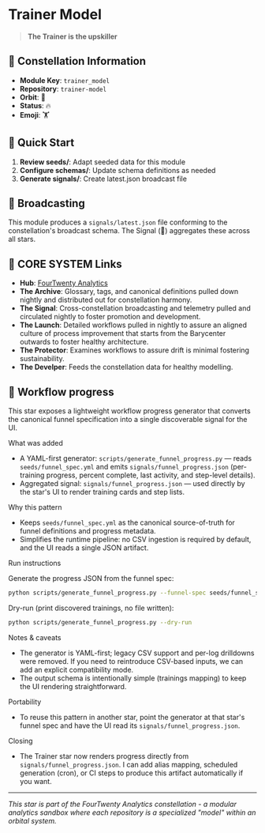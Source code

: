 # Trainer Model

> **The Trainer is the upskiller**

## 🌌 Constellation Information

- **Module Key**: `trainer_model`  
- **Repository**: `trainer-model`
- **Orbit**: 🧪
- **Status**: 🔥
- **Emoji**: 🏋️

## 🚀 Quick Start

1. **Review seeds/**: Adapt seeded data for this module
2. **Configure schemas/**: Update schema definitions as needed  
3. **Generate signals/**: Create latest.json broadcast file

## 📡 Broadcasting

This module produces a `signals/latest.json` file conforming to the constellation's broadcast schema. The Signal (📡) aggregates these across all stars.

## 🔗 CORE SYSTEM Links

- **Hub**: [FourTwenty Analytics](https://github.com/zbreeden/FourTwentyAnalytics)
- **The Archive**: Glossary, tags, and canonical definitions pulled down nightly and distributed out for constellation harmony.
- **The Signal**: Cross-constellation broadcasting and telemetry pulled and circulated nightly to foster promotion and development.
- **The Launch**: Detailed workflows pulled in nightly to assure an aligned culture of process improvement that starts from the Barycenter outwards to foster healthy architecture.
- **The Protector**: Examines workflows to assure drift is minimal fostering sustainability.
- **The Develper**: Feeds the constellation data for healthy modelling.

## 🧾 Workflow progress

This star exposes a lightweight workflow progress generator that converts the canonical funnel specification into a single discoverable signal for the UI.

What was added

- A YAML-first generator: `scripts/generate_funnel_progress.py` — reads `seeds/funnel_spec.yml` and emits `signals/funnel_progress.json` (per-training progress, percent complete, last activity, and step-level details).
- Aggregated signal: `signals/funnel_progress.json` — used directly by the star's UI to render training cards and step lists.

Why this pattern

- Keeps `seeds/funnel_spec.yml` as the canonical source-of-truth for funnel definitions and progress metadata.
- Simplifies the runtime pipeline: no CSV ingestion is required by default, and the UI reads a single JSON artifact.

Run instructions

Generate the progress JSON from the funnel spec:

```bash
python scripts/generate_funnel_progress.py --funnel-spec seeds/funnel_spec.yml --out signals/funnel_progress.json
```

Dry-run (print discovered trainings, no file written):

```bash
python scripts/generate_funnel_progress.py --dry-run
```

Notes & caveats

- The generator is YAML-first; legacy CSV support and per-log drilldowns were removed. If you need to reintroduce CSV-based inputs, we can add an explicit compatibility mode.
- The output schema is intentionally simple (trainings mapping) to keep the UI rendering straightforward.

Portability

- To reuse this pattern in another star, point the generator at that star's funnel spec and have the UI read its `signals/funnel_progress.json`.

Closing

- The Trainer star now renders progress directly from `signals/funnel_progress.json`. I can add alias mapping, scheduled generation (cron), or CI steps to produce this artifact automatically if you want.

---

*This star is part of the FourTwenty Analytics constellation - a modular analytics sandbox where each repository is a specialized "model" within an orbital system.*
